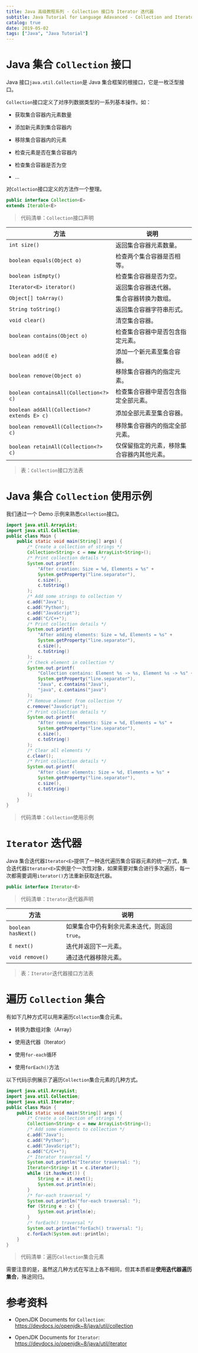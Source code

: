 ```yaml
---
title: Java 高级教程系列 - Collection 接口与 Iterator 迭代器
subtitle: Java Tutorial for Language Adavanced - Collection and Iterator
catalog: true
date: 2019-05-02
tags: ["Java", "Java Tutorial"]
---
```


# Java 集合 `Collection` 接口

Java 接口`java.util.Collection`是 Java 集合框架的根接口，它是一枚泛型接口。

`Collection`接口定义了对序列数据类型的一系列基本操作。如：

- 获取集合容器内元素数量

- 添加新元素到集合容器内

- 移除集合容器内的元素

- 检查元素是否在集合容器内

- 检查集合容器是否为空

- ...

对`Collection`接口定义的方法作一个整理。

```java
public interface Collection<E>
extends Iterable<E>
```
> 代码清单：`Collection`接口声明

| 方法                                        | 说明                                       |
| ------------------------------------------- | -------------------------------------------|
| `int size()`                                | 返回集合容器元素数量。                     |
| `boolean equals(Object o)`                  | 检查两个集合容器是否相等。                 |
| `boolean isEmpty()`                         | 检查集合容器是否为空。                     |
| `Iterator<E> iterator()`                    | 返回集合容器迭代器。                       |
| `Object[] toArray()`                        | 集合容器转换为数组。                       |
| `String toString()`                         | 返回集合容器字符串形式。                   |
| `void clear()`                              | 清空集合容器。                             |
| `boolean contains(Object o)`                | 检查集合容器中是否包含指定元素。           |
| `boolean add(E e)`                          | 添加一个新元素至集合容器。                 |
| `boolean remove(Object o)`                  | 移除集合容器内的指定元素。                 |
| `boolean containsAll(Collection<?> c)`      | 检查集合容器中是否包含指定全部元素。       |
| `boolean addAll(Collection<? extends E> c)` | 添加全部元素至集合容器。                   |
| `boolean removeAll(Collection<?> c)`        | 移除集合容器内的指定全部元素。             |
| `boolean retainAll(Collection<?> c)`        | 仅保留指定的元素，移除集合容器内其他元素。 |

> 表：`Collection`接口方法表

# Java 集合 `Collection` 使用示例

我们通过一个 Demo 示例来熟悉`Collection`接口。

```java
import java.util.ArrayList;
import java.util.Collection;
public class Main {
    public static void main(String[] args) {
        /* Create a collection of strings */
        Collection<String> c = new ArrayList<String>();
        /* Print collection details */
        System.out.printf(
            "After creation: Size = %d, Elements = %s" +
            System.getProperty("line.separator"),
            c.size(),
            c.toString()
        );
        /* Add some strings to collection */
        c.add("Java");
        c.add("Python");
        c.add("JavaScript");
        c.add("C/C++");
        /* Print collection details */
        System.out.printf(
            "After adding elements: Size = %d, Elements = %s" +
            System.getProperty("line.separator"),
            c.size(),
            c.toString()
        );
        /* Check element in collection */
        System.out.printf(
            "Collection contains: Element %s -> %s, Element %s -> %s" +
            System.getProperty("line.separator"),
            "Java", c.contains("Java"),
            "java", c.contains("java")
        );
        /* Remove element from collection */
        c.remove("JavaScript");
        /* Print collection details */
        System.out.printf(
            "After remove elements: Size = %d, Elements = %s" +
            System.getProperty("line.separator"),
            c.size(),
            c.toString()
        );
        /* Clear all elements */
        c.clear();
        /* Print collection details */
        System.out.printf(
            "After clear elements: Size = %d, Elements = %s" +
            System.getProperty("line.separator"),
            c.size(),
            c.toString()
        );
    }
}
```
> 代码清单：`Collection`使用示例

# `Iterator` 迭代器

Java 集合迭代器`Iterator<E>`提供了一种迭代遍历集合容器元素的统一方式，集合迭代器`Iterator<E>`实例是个一次性对象，如果需要对集合进行多次遍历，每一次都需要调用`iterator()`方法重新获取迭代器。

```java
public interface Iterator<E>
```
> 代码清单：`Iterator`迭代器声明

| 方法                                        | 说明                                         |
| ------------------------------------------- | -------------------------------------------- |
| `boolean hasNext()`                         | 如果集合中仍有剩余元素未迭代，则返回`true`。 |
| `E next()`                                  | 迭代并返回下一元素。                         |
| `void remove()`                             | 通过迭代器移除元素。                         |

> 表：`Iterator`迭代器接口方法表

# 遍历 `Collection` 集合

有如下几种方式可以用来遍历`Collection`集合元素。

- 转换为数组对象（Array）

- 使用迭代器（Iterator）

- 使用`for-each`循环

- 使用`forEach()`方法

以下代码示例展示了遍历`Collection`集合元素的几种方式。

```java
import java.util.ArrayList;
import java.util.Collection;
import java.util.Iterator;
public class Main {
    public static void main(String[] args) {
        /* Create a collection of strings */
        Collection<String> c = new ArrayList<String>();
        /* Add some elements to collection */
        c.add("Java");
        c.add("Python");
        c.add("JavaScript");
        c.add("C/C++");
        /* Iterator traversal */
        System.out.println("Iterator traversal: ");
        Iterator<String> it = c.iterator();
        while (it.hasNext()) {
            String e = it.next();
            System.out.println(e);
        }
        /* for-each traversal */
        System.out.println("for-each traversal: ");
        for (String e : c) {
            System.out.println(e);
        }
        /* forEach() traversal */
        System.out.println("forEach() traversal: ");
        c.forEach(System.out::println);
    }
}
```
> 代码清单：遍历`Collection`集合元素

需要注意的是，虽然这几种方式在写法上各不相同，但其本质都是**使用迭代器遍历集合**，殊途同归。

# 参考资料

- OpenJDK Documents for `Collection`: https://devdocs.io/openjdk~8/java/util/collection

- OpenJDK Documents for `Iterator`: https://devdocs.io/openjdk~8/java/util/iterator

